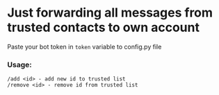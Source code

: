# Just forwarding all messages from trusted contacts to own account

Paste your bot token in `token` variable to config.py file

### __Usage:__

    /add <id> - add new id to trusted list
    /remove <id> - remove id from trusted list
